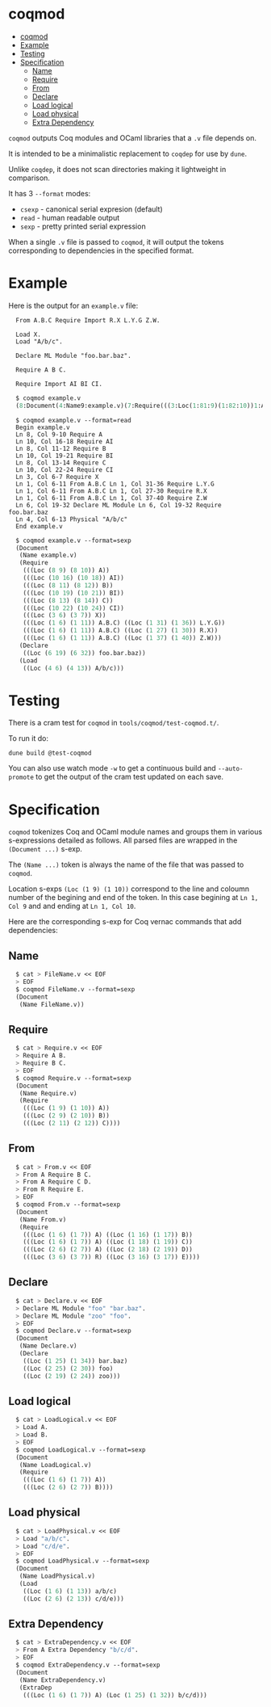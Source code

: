 # coqmod

- [coqmod](#coqmod)
- [Example](#example)
- [Testing](#testing)
- [Specification](#specification)
  - [Name](#name)
  - [Require](#require)
  - [From](#from)
  - [Declare](#declare)
  - [Load logical](#load-logical)
  - [Load physical](#load-physical)
  - [Extra Dependency](#extra-dependency)


`coqmod` outputs Coq modules and OCaml libraries that a `.v` file depends on.

It is intended to be a minimalistic replacement to `coqdep` for use by `dune`.

Unlike `coqdep`, it does not scan directories making it lightweight in
comparison.

It has 3 `--format` modes:
- `csexp` - canonical serial expresion (default)
- `read` - human readable output
- `sexp` - pretty printed serial expression

When a single `.v` file is passed to `coqmod`, it will output the tokens
corresponding to dependencies in the specified format.

# Example

Here is the output for an `example.v` file:

```coq
  From A.B.C Require Import R.X L.Y.G Z.W.

  Load X.
  Load "A/b/c".

  Declare ML Module "foo.bar.baz".

  Require A B C.

  Require Import AI BI CI.
```


```lisp
  $ coqmod example.v
  (8:Document(4:Name9:example.v)(7:Require(((3:Loc(1:81:9)(1:82:10))1:A))(((3:Loc(2:102:16)(2:102:18))2:AI))(((3:Loc(1:82:11)(1:82:12))1:B))(((3:Loc(2:102:19)(2:102:21))2:BI))(((3:Loc(1:82:13)(1:82:14))1:C))(((3:Loc(2:102:22)(2:102:24))2:CI))(((3:Loc(1:31:6)(1:31:7))1:X))(((3:Loc(1:11:6)(1:12:11))5:A.B.C)((3:Loc(1:12:31)(1:12:36))5:L.Y.G))(((3:Loc(1:11:6)(1:12:11))5:A.B.C)((3:Loc(1:12:27)(1:12:30))3:R.X))(((3:Loc(1:11:6)(1:12:11))5:A.B.C)((3:Loc(1:12:37)(1:12:40))3:Z.W)))(7:Declare((3:Loc(1:62:19)(1:62:32))11:foo.bar.baz))(4:Load((3:Loc(1:41:6)(1:42:13))5:A/b/c)))
```

```coq
  $ coqmod example.v --format=read
  Begin example.v
  Ln 8, Col 9-10 Require A
  Ln 10, Col 16-18 Require AI
  Ln 8, Col 11-12 Require B
  Ln 10, Col 19-21 Require BI
  Ln 8, Col 13-14 Require C
  Ln 10, Col 22-24 Require CI
  Ln 3, Col 6-7 Require X
  Ln 1, Col 6-11 From A.B.C Ln 1, Col 31-36 Require L.Y.G
  Ln 1, Col 6-11 From A.B.C Ln 1, Col 27-30 Require R.X
  Ln 1, Col 6-11 From A.B.C Ln 1, Col 37-40 Require Z.W
  Ln 6, Col 19-32 Declare ML Module Ln 6, Col 19-32 Require foo.bar.baz
  Ln 4, Col 6-13 Physical "A/b/c"
  End example.v
```

```lisp
  $ coqmod example.v --format=sexp
  (Document
   (Name example.v)
   (Require
    (((Loc (8 9) (8 10)) A))
    (((Loc (10 16) (10 18)) AI))
    (((Loc (8 11) (8 12)) B))
    (((Loc (10 19) (10 21)) BI))
    (((Loc (8 13) (8 14)) C))
    (((Loc (10 22) (10 24)) CI))
    (((Loc (3 6) (3 7)) X))
    (((Loc (1 6) (1 11)) A.B.C) ((Loc (1 31) (1 36)) L.Y.G))
    (((Loc (1 6) (1 11)) A.B.C) ((Loc (1 27) (1 30)) R.X))
    (((Loc (1 6) (1 11)) A.B.C) ((Loc (1 37) (1 40)) Z.W)))
   (Declare
    ((Loc (6 19) (6 32)) foo.bar.baz))
   (Load
    ((Loc (4 6) (4 13)) A/b/c)))
```


# Testing

There is a cram test for `coqmod` in `tools/coqmod/test-coqmod.t/`.

To run it do:
```
dune build @test-coqmod
```

You can also use watch mode `-w` to get a continuous build and `--auto-promote`
to get the output of the cram test updated on each save.

# Specification

`coqmod` tokenizes Coq and OCaml module names and groups them in various
s-expressions detailed as follows. All parsed files are wrapped in the
`(Document ...)` s-exp.

The `(Name ...)` token is always the name of the file that was passed to
`coqmod`.

Location s-exps `(Loc (1 9) (1 10))` correspond to the line and coloumn number
of the begining and end of the token. In this case begining at `Ln 1, Col 9` and
and ending at `Ln 1, Col 10`.

Here are the corresponding s-exp for Coq vernac commands that add dependencies:

## Name
```lisp
  $ cat > FileName.v << EOF
  > EOF
  $ coqmod FileName.v --format=sexp
  (Document
   (Name FileName.v))
```
## Require
```lisp
  $ cat > Require.v << EOF
  > Require A B.
  > Require B C.
  > EOF
  $ coqmod Require.v --format=sexp
  (Document
   (Name Require.v)
   (Require
    (((Loc (1 9) (1 10)) A))
    (((Loc (2 9) (2 10)) B))
    (((Loc (2 11) (2 12)) C))))
```
## From
```lisp
  $ cat > From.v << EOF
  > From A Require B C.
  > From A Require C D.
  > From R Require E.
  > EOF
  $ coqmod From.v --format=sexp
  (Document
   (Name From.v)
   (Require
    (((Loc (1 6) (1 7)) A) ((Loc (1 16) (1 17)) B))
    (((Loc (1 6) (1 7)) A) ((Loc (1 18) (1 19)) C))
    (((Loc (2 6) (2 7)) A) ((Loc (2 18) (2 19)) D))
    (((Loc (3 6) (3 7)) R) ((Loc (3 16) (3 17)) E))))
```
## Declare
```lisp
  $ cat > Declare.v << EOF
  > Declare ML Module "foo" "bar.baz".
  > Declare ML Module "zoo" "foo".
  > EOF
  $ coqmod Declare.v --format=sexp
  (Document
   (Name Declare.v)
   (Declare
    ((Loc (1 25) (1 34)) bar.baz)
    ((Loc (2 25) (2 30)) foo)
    ((Loc (2 19) (2 24)) zoo)))
```
## Load logical
```lisp
  $ cat > LoadLogical.v << EOF
  > Load A.
  > Load B.
  > EOF
  $ coqmod LoadLogical.v --format=sexp
  (Document
   (Name LoadLogical.v)
   (Require
    (((Loc (1 6) (1 7)) A))
    (((Loc (2 6) (2 7)) B))))
```
## Load physical
```lisp
  $ cat > LoadPhysical.v << EOF
  > Load "a/b/c".
  > Load "c/d/e".
  > EOF
  $ coqmod LoadPhysical.v --format=sexp
  (Document
   (Name LoadPhysical.v)
   (Load
    ((Loc (1 6) (1 13)) a/b/c)
    ((Loc (2 6) (2 13)) c/d/e)))
```
## Extra Dependency
```lisp
  $ cat > ExtraDependency.v << EOF
  > From A Extra Dependency "b/c/d".
  > EOF
  $ coqmod ExtraDependency.v --format=sexp
  (Document
   (Name ExtraDependency.v)
   (ExtraDep
    (((Loc (1 6) (1 7)) A) (Loc (1 25) (1 32)) b/c/d)))
```
